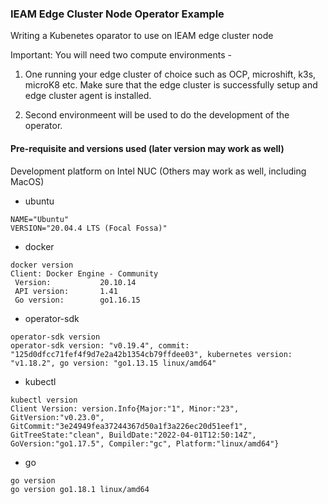 ### IEAM Edge Cluster Node Operator Example 

Writing a Kubenetes oparator to use on IEAM edge cluster node

Important: You will need two compute environments -

1. One running your edge cluster of choice such as OCP, microshift, k3s, microK8 etc. Make sure that the edge cluster is successfully setup and edge cluster agent is installed.  

2. Second environmeent will be used to do the development of the operator. 

#### Pre-requisite and versions used (later version may work as well)
Development platform on Intel NUC (Others may work as well, including MacOS)
- ubuntu
```
NAME="Ubuntu"
VERSION="20.04.4 LTS (Focal Fossa)"
```
- docker 
```
docker version
Client: Docker Engine - Community
 Version:           20.10.14
 API version:       1.41
 Go version:        go1.16.15
```
- operator-sdk
```
operator-sdk version
operator-sdk version: "v0.19.4", commit: "125d0dfcc71fef4f9d7e2a42b1354cb79ffdee03", kubernetes version: "v1.18.2", go version: "go1.13.15 linux/amd64"
```
- kubectl
```
kubectl version
Client Version: version.Info{Major:"1", Minor:"23", GitVersion:"v0.23.0", GitCommit:"3e24949fea37244367d50a1f3a226ec20d51eef1", GitTreeState:"clean", BuildDate:"2022-04-01T12:50:14Z", GoVersion:"go1.17.5", Compiler:"gc", Platform:"linux/amd64"}
```
- go
```
go version
go version go1.18.1 linux/amd64
```

